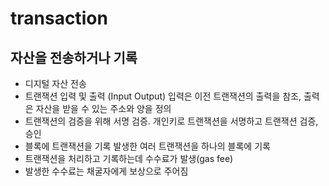 # transaction

## 자산을 전송하거나 기록

- 디지털 자산 전송
- 트랜잭션 입력 및 출력 (Input Output) 입력은 이전 트랜잭션의 출력을 참조, 출력은 자산을 받을 수 있는 주소와 양을 정의
- 트랜잭션의 검증을 위해 서명 검증. 개인키로 트랜잭션을 서명하고 트랜잭션 검증, 승인
- 블록에 트랜잭션을 기록 발생한 여러 트랜잭션을 하나의 블록에 기록
- 트랜잭션을 처리하고 기록하는데 수수료가 발생(gas fee)
- 발생한 수수료는 채굴자에게 보상으로 주어짐
